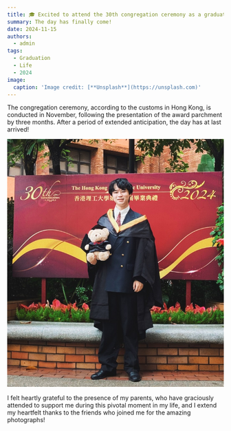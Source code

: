 ```yaml
---
title: 🎓 Excited to attend the 30th congregation ceremony as a graduate!
summary: The day has finally come!
date: 2024-11-15
authors:
  - admin
tags:
  - Graduation
  - Life
  - 2024
image:
  caption: 'Image credit: [**Unsplash**](https://unsplash.com)'
---
```


The congregation ceremony, according to the customs in Hong Kong, is conducted in November, following the presentation of the award parchment by three months. After a period of extended anticipation, the day has at last arrived!

![Scenario 1: Across columns](con1.jpg)

I felt heartly grateful to the presence of my parents, who have graciously attended to support me during this pivotal moment in my life, and I extend my heartfelt thanks to the friends who joined me for the amazing photographs!




